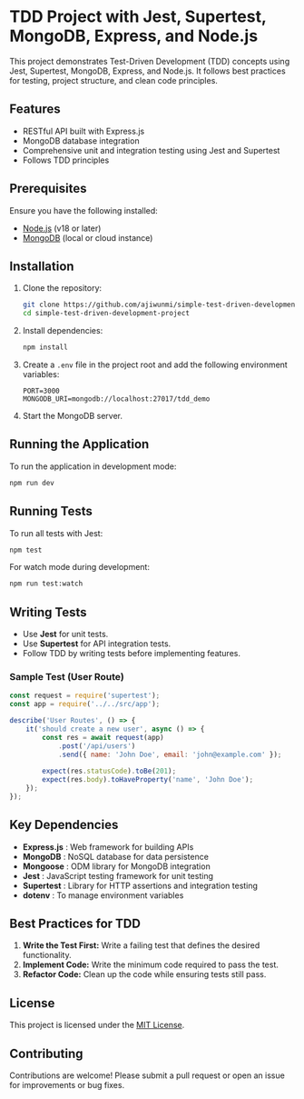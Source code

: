 # TDD Project with Jest, Supertest, MongoDB, Express, and Node.js

This project demonstrates Test-Driven Development (TDD) concepts using Jest, Supertest, MongoDB, Express, and Node.js. It follows best practices for testing, project structure, and clean code principles.

## Features

* RESTful API built with Express.js
* MongoDB database integration
* Comprehensive unit and integration testing using Jest and Supertest
* Follows TDD principles

## Prerequisites

Ensure you have the following installed:

* [Node.js](https://nodejs.org/) (v18 or later)
* [MongoDB](https://www.mongodb.com/) (local or cloud instance)

## Installation

1. Clone the repository:
   ```bash
   git clone https://github.com/ajiwunmi/simple-test-driven-development-project.git
   cd simple-test-driven-development-project
   ```
2. Install dependencies:
   ```bash
   npm install
   ```
3. Create a `.env` file in the project root and add the following environment variables:
   ```env
   PORT=3000
   MONGODB_URI=mongodb://localhost:27017/tdd_demo
   ```
4. Start the MongoDB server.

## Running the Application

To run the application in development mode:

```bash
npm run dev
```

## Running Tests

To run all tests with Jest:

```bash
npm test
```

For watch mode during development:

```bash
npm run test:watch
```

## Writing Tests

* Use **Jest** for unit tests.
* Use **Supertest** for API integration tests.
* Follow TDD by writing tests before implementing features.

### Sample Test (User Route)

```javascript
const request = require('supertest');
const app = require('../../src/app');

describe('User Routes', () => {
    it('should create a new user', async () => {
        const res = await request(app)
            .post('/api/users')
            .send({ name: 'John Doe', email: 'john@example.com' });
    
        expect(res.statusCode).toBe(201);
        expect(res.body).toHaveProperty('name', 'John Doe');
    });
});
```

## Key Dependencies

* **Express.js** : Web framework for building APIs
* **MongoDB** : NoSQL database for data persistence
* **Mongoose** : ODM library for MongoDB integration
* **Jest** : JavaScript testing framework for unit testing
* **Supertest** : Library for HTTP assertions and integration testing
* **dotenv** : To manage environment variables

## Best Practices for TDD

1. **Write the Test First:** Write a failing test that defines the desired functionality.
2. **Implement Code:** Write the minimum code required to pass the test.
3. **Refactor Code:** Clean up the code while ensuring tests still pass.

## License

This project is licensed under the [MIT License](https://chatgpt.com/c/LICENSE).

## Contributing

Contributions are welcome! Please submit a pull request or open an issue for improvements or bug fixes.
